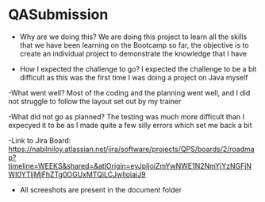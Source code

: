 # QASubmission


- Why are we doing this?
We are doing this project to learn all the skills that we have been learning on the Bootcamp so far, the objective is to
create an individual project to demonstrate the knowledge that I have

- How I expected the challenge to go?
I expected the challenge to be a bit difficult as this was the first time I was doing a project on Java myself

-What went well?
Most of the coding and the planning went well, and I did not struggle to follow the layout set out by my trainer

-What did not go as planned?
The testing was much more difficult than I expecyed it to be as I made quite a few silly errors which set me back a bit

-Link to Jira Board: https://nabilniloy.atlassian.net/jira/software/projects/QPS/boards/2/roadmap?timeline=WEEKS&shared=&atlOrigin=eyJpIjoiZmYwNWE1N2NmYjYzNGFjNWI0YTljMjFhZTg0OGUxMTQiLCJwIjoiaiJ9

- All screeshots are present in the document folder
